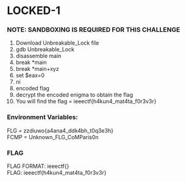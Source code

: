 # LOCKED-1
### NOTE: SANDBOXING IS REQUIRED FOR THIS CHALLENGE
1. Download Unbreakable_Lock file<br />
2. gdb Unbreakable_Lock<br />
3. disassemble main<br />
4. break *main<br />
6. break *main+xyz<br />
7. set $eax=0<br />
8. ni<br />
9. encoded flag<br />
10. decrypt the encoded enigma to obtain the flag<br />
11. You will find the flag = ieeectf{h4kun4_mat4ta_f0r3v3r}<br />

### Environment Variables:
FLG = zzdiuwo{a4ana4_ddk4bh_t0q3e3h}<br />
FCMP = Unknown_FLG_CoMParis0n

### FLAG
FLAG FORMAT: ieeectf{} <br />
FLAG: ieeectf{h4kun4_mat4ta_f0r3v3r}
